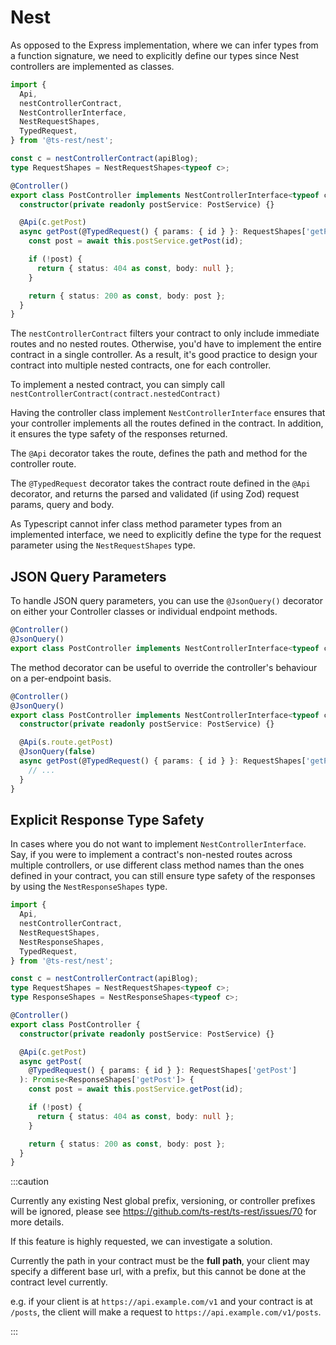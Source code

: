 # Nest

As opposed to the Express implementation, where we can infer types from a function signature, we need to explicitly define our types since Nest controllers are implemented as classes.

```typescript
import {
  Api,
  nestControllerContract,
  NestControllerInterface,
  NestRequestShapes,
  TypedRequest,
} from '@ts-rest/nest';

const c = nestControllerContract(apiBlog);
type RequestShapes = NestRequestShapes<typeof c>;

@Controller()
export class PostController implements NestControllerInterface<typeof c> {
  constructor(private readonly postService: PostService) {}

  @Api(c.getPost)
  async getPost(@TypedRequest() { params: { id } }: RequestShapes['getPost']) {
    const post = await this.postService.getPost(id);

    if (!post) {
      return { status: 404 as const, body: null };
    }

    return { status: 200 as const, body: post };
  }
}
```

The `nestControllerContract` filters your contract to only include immediate routes and no nested routes. Otherwise, you'd have to implement the entire contract in a single controller. As a result, it's good practice to design your contract into multiple nested contracts, one for each controller.

To implement a nested contract, you can simply call `nestControllerContract(contract.nestedContract)`

Having the controller class implement `NestControllerInterface` ensures that your controller implements all the routes defined in the contract. In addition, it ensures the type safety of the responses returned.

The `@Api` decorator takes the route, defines the path and method for the controller route.

The `@TypedRequest` decorator takes the contract route defined in the `@Api` decorator, and returns the parsed and validated (if using Zod) request params, query and body.

As Typescript cannot infer class method parameter types from an implemented interface, we need to explicitly define the type for the request parameter using the `NestRequestShapes` type. 

## JSON Query Parameters

To handle JSON query parameters, you can use the `@JsonQuery()` decorator on either your Controller classes or individual endpoint methods.

```typescript
@Controller()
@JsonQuery()
export class PostController implements NestControllerInterface<typeof c> {}
```

The method decorator can be useful to override the controller's behaviour on a per-endpoint basis.

```typescript
@Controller()
@JsonQuery()
export class PostController implements NestControllerInterface<typeof c> {
  constructor(private readonly postService: PostService) {}

  @Api(s.route.getPost)
  @JsonQuery(false)
  async getPost(@TypedRequest() { params: { id } }: RequestShapes['getPost']) {
    // ...
  }
}
```

## Explicit Response Type Safety

In cases where you do not want to implement `NestControllerInterface`.
Say, if you were to implement a contract's non-nested routes across multiple controllers, or use different class method names than the ones defined in your contract, you can still ensure type safety of the responses by using the `NestResponseShapes` type.

```typescript
import {
  Api,
  nestControllerContract,
  NestRequestShapes,
  NestResponseShapes,
  TypedRequest,
} from '@ts-rest/nest';

const c = nestControllerContract(apiBlog);
type RequestShapes = NestRequestShapes<typeof c>;
type ResponseShapes = NestResponseShapes<typeof c>;

@Controller()
export class PostController {
  constructor(private readonly postService: PostService) {}

  @Api(c.getPost)
  async getPost(
    @TypedRequest() { params: { id } }: RequestShapes['getPost']
  ): Promise<ResponseShapes['getPost']> {
    const post = await this.postService.getPost(id);

    if (!post) {
      return { status: 404 as const, body: null };
    }

    return { status: 200 as const, body: post };
  }
}
```

:::caution

Currently any existing Nest global prefix, versioning, or controller prefixes will be ignored, please see https://github.com/ts-rest/ts-rest/issues/70 for more details.

If this feature is highly requested, we can investigate a solution.

Currently the path in your contract must be the **full path**, your client may specify a different base url, with a prefix, but this cannot be done at the contract level currently.

e.g. if your client is at `https://api.example.com/v1` and your contract is at `/posts`, the client will make a request to `https://api.example.com/v1/posts`.

:::
